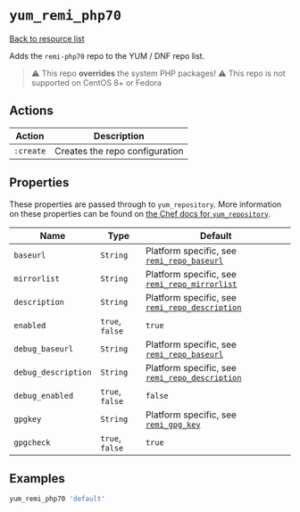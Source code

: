 # `yum_remi_php70`

[Back to resource list](../README.md#resources)

Adds the `remi-php70` repo to the YUM / DNF repo list.

> ⚠ This repo **overrides** the system PHP packages!
> ⚠ This repo is not supported on CentOS 8+ or Fedora

## Actions

| Action    | Description                    |
| --------- | ------------------------------ |
| `:create` | Creates the repo configuration |

## Properties

These properties are passed through to `yum_repository`. More information on these properties can be found on [the Chef docs for `yum_repository`](https://docs.chef.io/resources/yum_repository/).

| Name                | Type            | Default                                                                   |
| ------------------- | --------------- | ------------------------------------------------------------------------- |
| `baseurl`           | `String`        | Platform specific, see [`remi_repo_baseurl`](../libraries/helpers.rb)     |
| `mirrorlist`        | `String`        | Platform specific, see [`remi_repo_mirrorlist`](../libraries/helpers.rb)  |
| `description`       | `String`        | Platform specific, see [`remi_repo_description`](../libraries/helpers.rb) |
| `enabled`           | `true`, `false` | `true`                                                                    |
| `debug_baseurl`     | `String`        | Platform specific, see [`remi_repo_baseurl`](../libraries/helpers.rb)     |
| `debug_description` | `String`        | Platform specific, see [`remi_repo_description`](../libraries/helpers.rb) |
| `debug_enabled`     | `true`, `false` | `false`                                                                   |
| `gpgkey`            | `String`        | Platform specific, see [`remi_gpg_key`](../libraries/helpers.rb)          |
| `gpgcheck`          | `true`, `false` | `true`                                                                    |

## Examples

```ruby
yum_remi_php70 'default'
```
